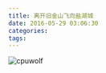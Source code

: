 ```yaml
---
title: 离开旧金山飞向盐湖城
date: 2016-05-29 03:06:30
categories:
tags:
---
```



![cpuwolf](/images/data/attachment/201605/29/110617noi0xx3erohvfieo.jpg)

